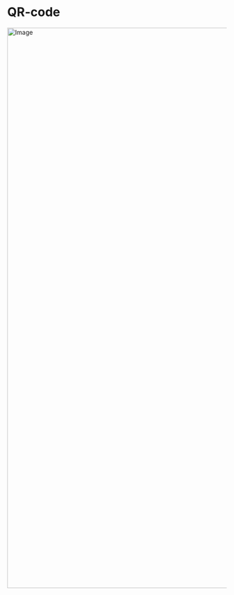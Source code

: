 # QR-code
<img width="1287" alt="Image" src="https://github.com/user-attachments/assets/56cabdaa-a3ab-4985-b429-7f91ebf6636b" />
